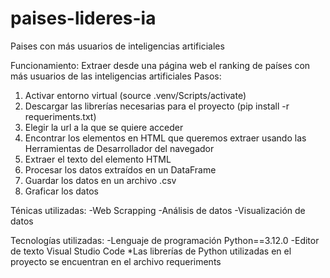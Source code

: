 # paises-lideres-ia

Paises con más usuarios de inteligencias artificiales

Funcionamiento:
Extraer desde una página web el ranking de países con más usuarios de las inteligencias artificiales
Pasos:

1. Activar entorno virtual (source .venv/Scripts/activate)
2. Descargar las librerías necesarias para el proyecto (pip install -r requeriments.txt)
3. Elegir la url a la que se quiere acceder
4. Encontrar los elementos en HTML que queremos extraer usando las Herramientas de Desarrollador del navegador
5. Extraer el texto del elemento HTML
6. Procesar los datos extraídos en un DataFrame
7. Guardar los datos en un archivo .csv
8. Graficar los datos

Ténicas utilizadas:
-Web Scrapping
-Análisis de datos
-Visualización de datos

Tecnologías utilizadas:
-Lenguaje de programación Python==3.12.0
-Editor de texto Visual Studio Code
\*Las librerías de Python utilizadas en el proyecto se encuentran en el archivo requeriments

